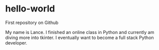 # hello-world
First repository on Github


My name is Lance. I finished an online class in Python and currently am diving more into tkinter. I eventually want to become a full stack Python developer.
